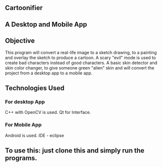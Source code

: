 ## Cartoonifier

## A Desktop and Mobile App

## Objective
This program will convert a real-life image to a sketch drawing, to a painting and overlay the sketch to produce a cartoon. A scary "evil" mode is used to create bad characters instead of good characters. A basic skin detector and skin color changer, to give someone green "alien" skin and will convert the project from a desktop app to a mobile app. 

## Technologies Used

### For desktop App
C++ with OpenCV is used. Qt for Interface.

### For Mobile App
Android is used. IDE - eclipse

## To use this: just clone this and simply run the programs.

